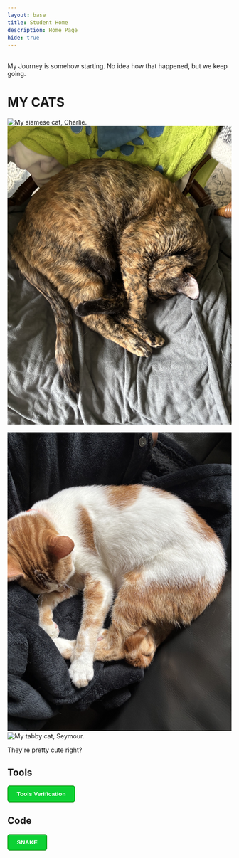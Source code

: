 ```yaml
---
layout: base
title: Student Home 
description: Home Page
hide: true
---
```

<style>

button {
    color:white;
    font-weight: bold;
    background-color:#0dd134;
    padding: 10px 20px;
    border: 1px solid green;
    border-radius: 5px;
}
</style>

<br>
My Journey is somehow starting. No idea how that happened, but we keep going. 
<br>

# MY CATS
![My siamese cat, Charlie.]({{site.basurl}}/images/index/IMG_0125.jpg)
![My tortoise shell cat, Lisa.](/images/index/IMG_0470.jpg)

![My orange/white cat, bart](/images/index/IMG_0471.jpg)
![My tabby cat, Seymour.](/images/index/IMG_0473.jpg)

They're pretty cute right?

## Tools
<a href="{{site.baseurl}}/notebooks/Foundation/B-tools_and_equipment/2023-08-22-devops_tools-verify.ipynb">
<button> Tools Verification </button>
</a>

## Code   


<a href="{{site.baseurl}}/snake.md" style="text-decoration: none;">
<button>SNAKE</button>
 </a>
